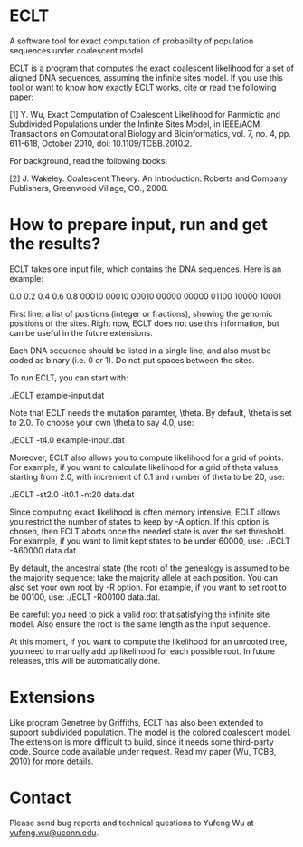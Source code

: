 # ECLT
A software tool for exact computation of probability of population sequences under coalescent model

ECLT is a program that computes the exact coalescent likelihood for a set of aligned DNA sequences, assuming the infinite sites model. If you use this tool or want to know how exactly ECLT works, cite or read the following paper:

[1] Y. Wu, Exact Computation of Coalescent Likelihood for Panmictic and Subdivided Populations under the Infinite Sites Model, in IEEE/ACM Transactions on Computational Biology and Bioinformatics, vol. 7, no. 4, pp. 611-618, October 2010, doi: 10.1109/TCBB.2010.2.

For background, read the following books:

[2] J. Wakeley. Coalescent Theory: An Introduction. Roberts and Company Publishers, Greenwood Village, CO., 2008.

# How to prepare input, run and get the results?

ECLT takes one input file, which contains the DNA sequences. Here is an example: 

0.0  0.2  0.4  0.6 0.8
00010
00010
00010
00000
00000
01100
10000
10001

First line: a list of positions (integer or fractions), showing the genomic positions of the sites. Right now, ECLT does not use this information, but can be useful in the future extensions.

Each DNA sequence should be listed in a single line, and also must be coded as binary (i.e. 0 or 1). Do not put spaces between the sites.

To run ECLT, you can start with:

./ECLT example-input.dat

Note that ECLT needs the mutation paramter, \theta. By default, \theta is set to 2.0. To choose your own \theta to say 4.0, use:

./ECLT -t4.0 example-input.dat

Moreover, ECLT also allows you to compute likelihood for a grid of points. For example, if you want to calculate likelihood for a grid of theta values, starting from 2.0, with increment of 0.1 and number of theta to be 20, use:

./ECLT -st2.0 -it0.1 -nt20 data.dat

Since computing exact likelihood is often memory intensive, ECLT allows you restrict the number of states to keep by -A<k> option. If this option is chosen, then ECLT aborts once the needed state is over the set threshold. For example, if you want to limit kept states to be under 60000, use:
./ECLT -A60000 data.dat

By default, the ancestral state (the root) of the genealogy is assumed to be the majority sequence: take the majority allele at each position. You can also set your own root by -R option. For example, if you want to set root to be 00100, use:
./ECLT -R00100 data.dat.

Be careful: you need to pick a valid root that satisfying the infinite site model. Also ensure the root is the same length as the input sequence.

At this moment, if you want to compute the likelihood for an unrooted tree, you need to manually add up likelihood for each possible root. In future releases, this will be  automatically done.


# Extensions      

Like program Genetree by Griffiths, ECLT has also been extended to support subdivided population. The model is the colored coalescent model.  The extension is more difficult to build, since it needs some third-party code. Source code available under request. Read my paper (Wu, TCBB, 2010) for more details.

# Contact      
Please send bug reports and technical questions to Yufeng Wu at 
<yufeng.wu@uconn.edu>.
